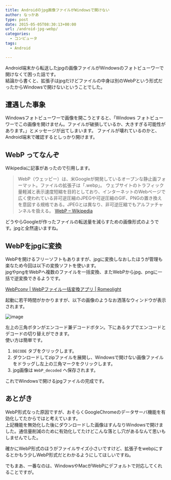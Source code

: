 ```yaml
---
title: Androidのjpg画像ファイルがWindowsで開けない
author: なっかあ
type: post
date: 2015-05-05T08:30:13+00:00
url: /android-jpg-webp/
categories:
  - コンピュータ
tags:
  - Android

---
```


Android端末から転送したjpgの画像ファイルがWindowsのフォトビューワーで開けなくて困った話です。  
結論から書くと、拡張子はjpgだけどファイルの中身は別のWebPという形式だったからWindowsで開けないということでした。

## 遭遇した事象

Windowsフォトビューワーで画像を開こうとすると、「Windows フォトビューワーでこの画像を開けません。ファイルが破損しているか、大きすぎる可能性があります。」とメッセージが出てしまいます。 
ファイルが壊れているのかと、Android端末で確認するとしっかり開けます。

## WebP ってなんぞ

Wikipediaに記事があったので引用します。

> WebP（ウェッピー）は、米Googleが開発しているオープンな静止画フォーマット。ファイルの拡張子は「.webp」。
> ウェブサイトのトラフィック量軽減と表示速度短縮を目的としており、インターネットのWebページで広く使われている非可逆圧縮のJPEGや可逆圧縮のGIF、PNGの置き換えを意図する規格である。JPEGとは異なり、非可逆圧縮でもアルファチャンネルを扱える。
> [WebP &#8211; Wikipedia](http://ja.wikipedia.org/wiki/WebP)

どうやらGoogleが作ったファイルの転送量を減らすための画像形式のようです。jpgと全然違いますね。

## WebPをjpgに変換

WebPを開けるフリーソフトもありますが、jpgに変換しなおしたほうが管理も楽なため今回は以下の変換ソフトを使います。  
jpgやpngをWebPへ複数のファイルを一括変換、またWebPからjpg、pngに一括で逆変換できるようです。
  
[WebPconv | WebPファイル一括変換アプリ | Romeolight](http://www.romeolight.com/ja/products/webpconv/)

起動に若干時間がかかりますが、以下の画像のようなお洒落なウィンドウが表示されます。

![image](/img/wp/webpconv-ss-546x364.png)
  
左上の三角ボタンがエンコード兼デコードボタン。下にあるタブでエンコードとデコードの切り替えができます。  
使い方は簡単です。  

1. `DECODE` タブをクリックします。
2. ダウンロードしてzipファイルを展開し、Windowsで開けない画像ファイルをドラッグし左上の三角マークをクリックします。
3. jpg画像は `WebP_decoded` へ保存されます。
  
これでWindowsで開けるjpgファイルの完成です。

## あとがき

WebP形式なった原因ですが、おそらくGoogleChromeのデータサーバ機能を有効化してたからではと考えています。  
上記機能を無効化した後にダウンロードした画像はすんなりWindowsで開けました。通信量削減のために有効化してたけどこんな落とし穴があるなんて思いもしませんでした。
  
確かにWebP形式のほうがファイルサイズ小さいですけど、拡張子をwebpにするとかもう少しWebP形式だとわかるようにしてほしいですね。
  
でもまあ、一番なのは、WindowsやMacがWebPにデフォルトで対応してくれることですが。